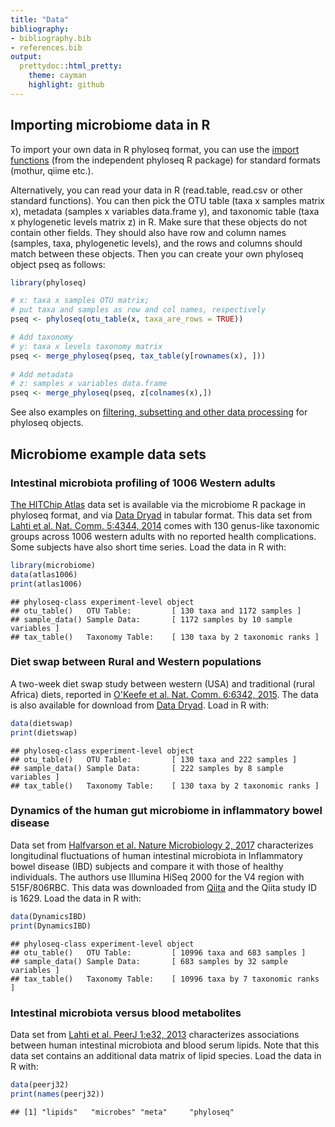 ```yaml
---
title: "Data"
bibliography: 
- bibliography.bib
- references.bib
output: 
  prettydoc::html_pretty:
    theme: cayman
    highlight: github
---
```

<!--
  %\VignetteEngine{knitr::rmarkdown}
  %\VignetteIndexEntry{microbiome tutorial - data}
  %\usepackage[utf8]{inputenc}
  %\VignetteEncoding{UTF-8}  
-->


## Importing microbiome data in R

To import your own data in R phyloseq format, you can use the [import functions](http://joey711.github.io/phyloseq/import-data) (from the independent phyloseq R package) for standard formats (mothur, qiime etc.).

Alternatively, you can read your data in R (read.table, read.csv or other standard functions). You can then pick the OTU table (taxa x samples matrix x), metadata (samples x variables data.frame y), and taxonomic table (taxa x phylogenetic levels matrix z) in R. Make sure that these objects do not contain other fields. They should also have row and column names (samples, taxa, phylogenetic levels), and the rows and columns should match between these objects. Then you can create your own phyloseq object pseq as follows:


```r
library(phyloseq)

# x: taxa x samples OTU matrix;
# put taxa and samples as row and col names, respectively
pseq <- phyloseq(otu_table(x, taxa_are_rows = TRUE))

# Add taxonomy
# y: taxa x levels taxonomy matrix 
pseq <- merge_phyloseq(pseq, tax_table(y[rownames(x), ]))
 
# Add metadata
# z: samples x variables data.frame
pseq <- merge_phyloseq(pseq, z[colnames(x),])
```


See also examples on [filtering, subsetting and other data processing](Preprocessing.html) for phyloseq objects.



## Microbiome example data sets

### Intestinal microbiota profiling of 1006 Western adults

[The HITChip Atlas](Atlas.html) data set is available via the microbiome R package in phyloseq format, and via [Data Dryad](http://doi.org/10.5061/dryad.pk75d) in tabular format. This data set from [Lahti et al. Nat. Comm. 5:4344, 2014](http://www.nature.com/ncomms/2014/140708/ncomms5344/full/ncomms5344.html) comes with 130 genus-like taxonomic groups across 1006 western adults with no reported health complications. Some subjects have also short time series. Load the data in R with:


```r
library(microbiome)
data(atlas1006) 
print(atlas1006)
```

```
## phyloseq-class experiment-level object
## otu_table()   OTU Table:         [ 130 taxa and 1172 samples ]
## sample_data() Sample Data:       [ 1172 samples by 10 sample variables ]
## tax_table()   Taxonomy Table:    [ 130 taxa by 2 taxonomic ranks ]
```


### Diet swap between Rural and Western populations

A two-week diet swap study between western (USA) and traditional
(rural Africa) diets, reported in [O'Keefe et al. Nat. Comm. 6:6342,
2015](http://dx.doi.org/10.1038/ncomms7342). The data is also
available for download from [Data
Dryad](http://dx.doi.org/10.5061/dryad.1mn1n). Load in R with:


```r
data(dietswap)
print(dietswap)
```

```
## phyloseq-class experiment-level object
## otu_table()   OTU Table:         [ 130 taxa and 222 samples ]
## sample_data() Sample Data:       [ 222 samples by 8 sample variables ]
## tax_table()   Taxonomy Table:    [ 130 taxa by 2 taxonomic ranks ]
```


### Dynamics of the human gut microbiome in inflammatory bowel disease

Data set from [Halfvarson et al. Nature Microbiology 2, 2017](http://www.nature.com/articles/nmicrobiol20174) characterizes longitudinal fluctuations of human intestinal microbiota in Inflammatory bowel disease (IBD) subjects and compare it with those of healthy individuals. The authors use Illumina HiSeq 2000 for the V4 region with 515F/806RBC. This data was downloaded from [Qiita](https://qiita.ucsd.edu/study/description/1629) and the Qiita study ID is 1629.
Load the data in R with:


```r
data(DynamicsIBD)
print(DynamicsIBD)
```

```
## phyloseq-class experiment-level object
## otu_table()   OTU Table:         [ 10996 taxa and 683 samples ]
## sample_data() Sample Data:       [ 683 samples by 32 sample variables ]
## tax_table()   Taxonomy Table:    [ 10996 taxa by 7 taxonomic ranks ]
```

### Intestinal microbiota versus blood metabolites

Data set from [Lahti et al. PeerJ 1:e32,
2013](https://peerj.com/articles/32/) characterizes associations
between human intestinal microbiota and blood serum lipids. Note that
this data set contains an additional data matrix of lipid
species. Load the data in R with:


```r
data(peerj32)
print(names(peerj32))
```

```
## [1] "lipids"   "microbes" "meta"     "phyloseq"
```
